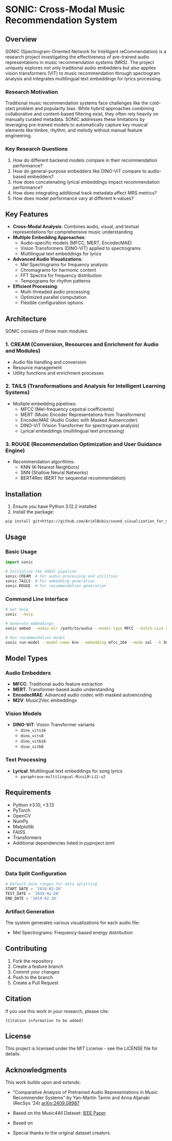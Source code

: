 # SONIC: Cross-Modal Music Recommendation System

## Overview

SONIC (Spectrogram-Oriented Network for Intelligent reCommendation) is a research project investigating the effectiveness of pre-trained audio representations in music recommendation systems (MRS). The project uniquely explores not only traditional audio embedders but also applies vision transformers (ViT) to music recommendation through spectrogram analysis and integrates multilingual text embeddings for lyrics processing.

### Research Motivation
Traditional music recommendation systems face challenges like the cold-start problem and popularity bias. While hybrid approaches combining collaborative and content-based filtering exist, they often rely heavily on manually curated metadata. SONIC addresses these limitations by leveraging pre-trained models to automatically capture key musical elements like timbre, rhythm, and melody without manual feature engineering.

### Key Research Questions
1. How do different backend models compare in their recommendation performance?
2. How do general-purpose embedders like DINO-ViT compare to audio-based embedders?
3. How does concatenating lyrical embeddings impact recommendation performance?
4. How does integrating additional track metadata affect MRS metrics?
5. How does model performance vary at different k-values?

## Key Features

- **Cross-Modal Analysis**: Combines audio, visual, and textual representations for comprehensive music understanding
- **Multiple Embedding Approaches**:
  - Audio-specific models (MFCC, MERT, EncodecMAE)
  - Vision Transformers (DINO-ViT) applied to spectrograms
  - Multilingual text embeddings for lyrics
- **Advanced Audio Visualizations**:
  - Mel Spectrograms for frequency analysis
  - Chromagrams for harmonic content
  - FFT Spectra for frequency distribution
  - Tempograms for rhythm patterns
- **Efficient Processing**:
  - Multi-threaded audio processing
  - Optimized parallel computation
  - Flexible configuration options

## Architecture

SONIC consists of three main modules:

### 1. CREAM (Conversion, Resources and Enrichment for Audio and Modules)
- Audio file handling and conversion
- Resource management
- Utility functions and enrichment processes

### 2. TAILS (Transformations and Analysis for Intelligent Learning Systems)
- Multiple embedding pipelines:
  - MFCC (Mel-frequency cepstral coefficients)
  - MERT (Music Encoder Representations from Transformers)
  - EncodecMAE (Audio Codec with Masked Autoencoder)
  - DINO-ViT (Vision Transformer for spectrogram analysis)
  - Lyrical embeddings (multilingual text processing)

### 3. ROUGE (Recommendation Optimization and User Guidance Engine)
- Recommendation algorithms:
  - KNN (K-Nearest Neighbors)
  - SNN (Shallow Neural Networks)
  - BERT4Rec (BERT for sequential recommendation)

## Installation

1. Ensure you have Python 3.12.2 installed
2. Install the package:
```bash
pip install git+https://github.com/ArielBubis/sound_visualisation_for_music_recSys.git
```

## Usage

### Basic Usage
```python
import sonic

# Initialize the SONIC pipeline
sonic.CREAM  # For audio processing and utilities
sonic.TAILS  # For embedding generation
sonic.ROUGE  # For recommendation generation
```

### Command Line Interface
```bash
# Get help
sonic --help

# Generate embeddings
sonic embed --audio-dir /path/to/audio --model-type MFCC --batch-size 32

# Run recommendation model
sonic run-model --model-name knn --embedding mfcc_104 --mode val --k 50
```

## Model Types

### Audio Embedders
- **MFCC**: Traditional audio feature extraction
- **MERT**: Transformer-based audio understanding
- **EncodecMAE**: Advanced audio codec with masked autoencoding
- **M2V**: Music2Vec embeddings

### Vision Models
- **DINO-ViT**: Vision Transformer variants
  - `dino_vits16`
  - `dino_vits8`
  - `dino_vitb16`
  - `dino_vitb8`

### Text Processing
- **Lyrical**: Multilingual text embeddings for song lyrics
  - `paraphrase-multilingual-MiniLM-L12-v2`

## Requirements
- Python ≥3.10, <3.13
- PyTorch
- OpenCV
- NumPy
- Matplotlib
- FAISS
- Transformers
- Additional dependencies listed in pyproject.toml

## Documentation

### Data Split Configuration
```python
# Default date ranges for data splitting
START_DATE = '2018-02-20'
TEST_DATE = '2019-01-20'
END_DATE = '2019-02-20'
```

### Artifact Generation
The system generates various visualizations for each audio file:
- Mel Spectrograms: Frequency-based energy distribution
<!-- - Chromagrams: Harmonic and tonal content analysis
- FFT Spectra: Detailed frequency analysis
- Tempograms: Rhythm and tempo visualization -->

## Contributing

1. Fork the repository
2. Create a feature branch
3. Commit your changes
4. Push to the branch
5. Create a Pull Request

## Citation

If you use this work in your research, please cite:
```
[Citation information to be added]
```

## License

This project is licensed under the MIT License - see the LICENSE file for details.

## Acknowledgments
This work builds upon and extends:

- "Comparative Analysis of Pretrained Audio Representations in Music Recommender Systems" by Yan-Martin Tamm and Anna Aljanaki (RecSys '24) [arXiv:2409.08987](https://arxiv.org/abs/2409.08987)

- Based on the Music4All Dataset: [IEEE Paper](https://ieeexplore.ieee.org/document/9145170)
- Based on 
- Special thanks to the original dataset creators
